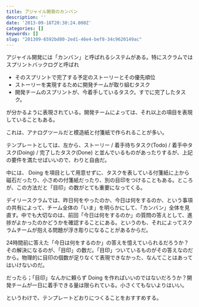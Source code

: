 ```yaml
---
title: アジャイル開発のカンバン
description: ''
date: '2013-09-18T20:30:24.000Z'
categories: []
keywords: []
slug: "201309-6592bd80-2ed1-46e4-bef8-34c9620149ac"
---
```

アジャイル開発には「カンバン」と呼ばれるシステムがある。特にスクラムではスプリントバックログと呼ばれ

*   そのスプリントで完了する予定のストーリーとその優先順位
*   ストーリーを実現するために開発チームが取り組むタスク
*   開発チームのスプリントが、今着手しているタスク。すでに完了したタスク。

が分かるように表現されている。開発チームによっては、それ以上の項目を表現していることもある。

これは、アナログツールだと模造紙と付箋紙で作られることが多い。

テンプレートとしては、左から、ストーリー / 着手待ちタスク(Todo) / 着手中タスク(Doing) / 完了したタスク(Done) と並んでいるものがあったりするが、上記の要件を満たせばいいので、わりと自由だ。

中には、 Doing を項目として用意せずに、タスクを表している付箋紙に上から磁石だったり、小さめの付箋紙だったり、別の目印をつけることもある。ところが、この方法だと「目印」の数がとても重要になってくる。

デイリースクラムでは、昨日何をやったのか、今日は何をするのか、という事項の共有によって、チーム全体の「いま」を明らかにして、「カンバン」全体を見直す。中でも大切なのは、前回「今日は何をするのか」の質問の答えとして、進捗がよかったのかどうかを確認することにある。というのも、それによってスクラムチームが抱える問題が浮き彫りになることがあるからだ。

24時間前に答えた「今日は何をするのか」の答えを憶えていられるだろうか？その解決になるのが、「目印」の数だ。「目印」ついているものがその答えなのだから。物理的に目印の個数が足りなくて表現できなかった、なんてことはあってはいけないのだ。

だったら；「目印」なんかに頼らず Doing を作ればいいのではないだろうか？開発チームが一日に着手できる量は限られている。小さくてもないよりはいい。

というわけで、テンプレートどおりにつくることをおすすめする。